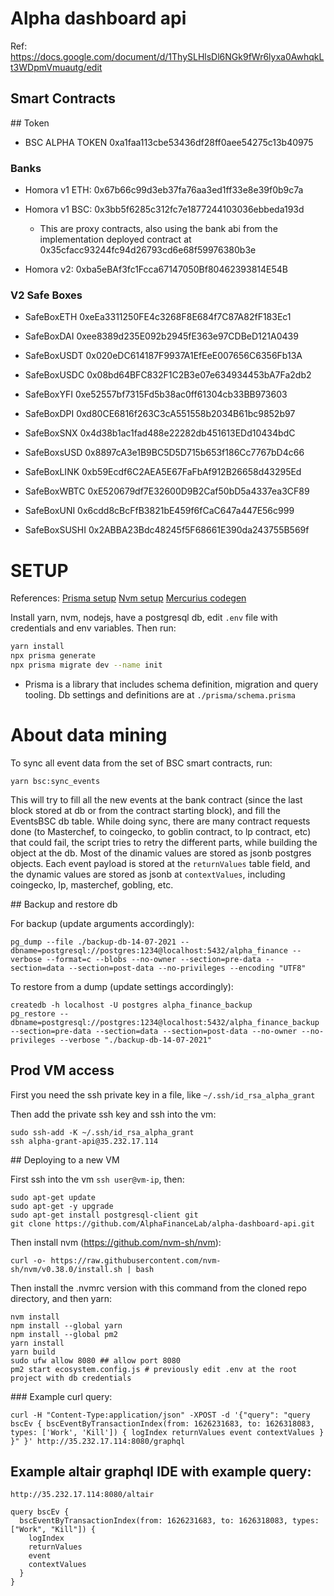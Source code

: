 # Alpha dashboard api

Ref:
https://docs.google.com/document/d/1ThySLHlsDl6NGk9fWr6lyxa0AwhqkLt3WDpmVmuautg/edit


## Smart Contracts

## Token

- BSC ALPHA TOKEN 0xa1faa113cbe53436df28ff0aee54275c13b40975

### Banks

- Homora v1 ETH: 0x67b66c99d3eb37fa76aa3ed1ff33e8e39f0b9c7a

- Homora v1 BSC: 0x3bb5f6285c312fc7e1877244103036ebbeda193d
  * This are proxy contracts, also using the bank abi from the implementation deployed contract at 0x35cfacc93244fc94d26793cd6e68f59976380b3e

- Homora v2: 0xba5eBAf3fc1Fcca67147050Bf80462393814E54B

### V2 Safe Boxes
* SafeBoxETH 0xeEa3311250FE4c3268F8E684f7C87A82fF183Ec1

* SafeBoxDAI 0xee8389d235E092b2945fE363e97CDBeD121A0439

* SafeBoxUSDT 0x020eDC614187F9937A1EfEeE007656C6356Fb13A

* SafeBoxUSDC 0x08bd64BFC832F1C2B3e07e634934453bA7Fa2db2

* SafeBoxYFI 0xe52557bf7315Fd5b38ac0ff61304cb33BB973603

* SafeBoxDPI 0xd80CE6816f263C3cA551558b2034B61bc9852b97

* SafeBoxSNX 0x4d38b1ac1fad488e22282db451613EDd10434bdC

* SafeBoxsUSD 0x8897cA3e1B9BC5D5D715b653f186Cc7767bD4c66

* SafeBoxLINK 0xb59Ecdf6C2AEA5E67FaFbAf912B26658d43295Ed

* SafeBoxWBTC 0xE520679df7E32600D9B2Caf50bD5a4337ea3CF89

* SafeBoxUNI 0x6cdd8cBcFfB3821bE459f6fCaC647a447E56c999

* SafeBoxSUSHI 0x2ABBA23Bdc48245f5F68661E390da243755B569f


# SETUP

References:
[Prisma setup](https://www.prisma.io/docs/getting-started/setup-prisma/start-from-scratch/install-prisma-client-typescript-postgres/)
[Nvm setup](https://github.com/nvm-sh/nvm)
[Mercurius codegen](https://github.com/mercurius-js/mercurius/blob/master/docs/typescript.md)

Install yarn, nvm, nodejs, have a postgresql db, edit `.env` file with credentials and env variables. Then run:
```sh
yarn install
npx prisma generate
npx prisma migrate dev --name init 
```

* Prisma is a library that includes schema definition, migration and query tooling. Db settings and definitions
are at `./prisma/schema.prisma`



# About data mining

To sync all event data from the set of BSC smart contracts, run:
```
yarn bsc:sync_events
```

This will try to fill all the new events at the bank contract (since the last block stored at db or from the contract starting block), and fill the EventsBSC db table. While doing sync, there are many contract requests done (to Masterchef, to coingecko, to goblin contract, to lp contract, etc) that could fail, the script tries to retry the different parts, while building the object at the db. Most of the dinamic values are stored as jsonb postgres objects. Each event payload is stored at the `returnValues` table field, and the dynamic values are stored as jsonb at `contextValues`, including coingecko, lp, masterchef, gobling, etc.


## Backup and restore db

For backup (update arguments accordingly):
```
pg_dump --file ./backup-db-14-07-2021 --dbname=postgresql://postgres:1234@localhost:5432/alpha_finance --verbose --format=c --blobs --no-owner --section=pre-data --section=data --section=post-data --no-privileges --encoding "UTF8"
```

To restore from a dump (update settings accordingly):

```
createdb -h localhost -U postgres alpha_finance_backup
pg_restore --dbname=postgresql://postgres:1234@localhost:5432/alpha_finance_backup --section=pre-data --section=data --section=post-data --no-owner --no-privileges --verbose "./backup-db-14-07-2021"
```

## Prod VM access

First you need the ssh private key in a file, like `~/.ssh/id_rsa_alpha_grant`

Then add the private ssh key and ssh into the vm:
```
sudo ssh-add -K ~/.ssh/id_rsa_alpha_grant
ssh alpha-grant-api@35.232.17.114
```

## Deploying to a new VM

First ssh into the vm `ssh user@vm-ip`, then:
```
sudo apt-get update
sudo apt-get -y upgrade
sudo apt-get install postgresql-client git
git clone https://github.com/AlphaFinanceLab/alpha-dashboard-api.git
```

Then install nvm (https://github.com/nvm-sh/nvm):
```
curl -o- https://raw.githubusercontent.com/nvm-sh/nvm/v0.38.0/install.sh | bash
```

Then install the .nvmrc version with this command from the cloned repo directory, and then yarn:
```
nvm install
npm install --global yarn
npm install --global pm2
yarn install
yarn build
sudo ufw allow 8080 ## allow port 8080
pm2 start ecosystem.config.js # previously edit .env at the root project with db credentials
```


### Example curl query:
```
curl -H "Content-Type:application/json" -XPOST -d '{"query": "query bscEv { bscEventByTransactionIndex(from: 1626231683, to: 1626318083, types: ['Work', 'Kill']) { logIndex returnValues event contextValues } }" }' http://35.232.17.114:8080/graphql
```

## Example altair graphql IDE with example query:

```
http://35.232.17.114:8080/altair
```

```
query bscEv {
  bscEventByTransactionIndex(from: 1626231683, to: 1626318083, types: ["Work", "Kill"]) {
    logIndex
    returnValues
    event
    contextValues
  }
}
```